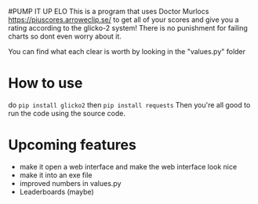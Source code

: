 #PUMP IT UP ELO
This is a program that uses Doctor Murlocs https://piuscores.arroweclip.se/ to get all of your scores and give you a rating according to the glicko-2 system! There is no punishment for failing charts so dont even worry about it.

You can find what each clear is worth by looking in the "values.py" folder

# How to use
do ```pip install glicko2``` then ```pip install requests``` Then you're all good to run the code using the source code.

# Upcoming features 
* make it open a web interface and make the web interface look nice
* make it into an exe file
* improved numbers in values.py
* Leaderboards (maybe)
